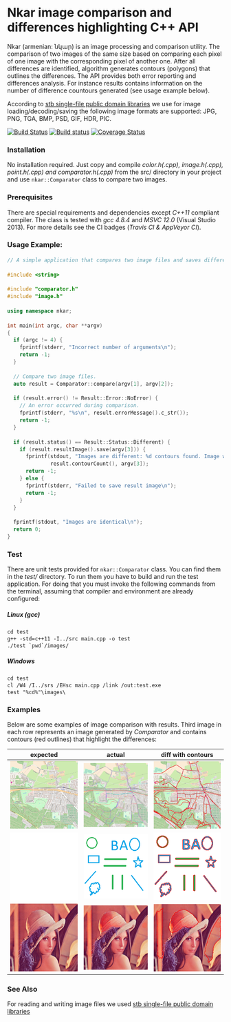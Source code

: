 # Nkar image comparison and differences highlighting C++ API
Nkar (armenian: նկար) is an image processing and comparison utility. The comparison of two images of the same size based on comparing each pixel of one image with the corresponding pixel of another one. After all differences are identified, algorithm generates contours (polygons) that outlines the differences. The API provides both error reporting and differences analysis. For instance results contains information on the number of difference countours generated (see usage example below).

According to [stb single-file public domain libraries](https://github.com/nothings/stb) we use for image loading/decoding/saving the following image formats are supported: JPG, PNG, TGA, BMP, PSD, GIF, HDR, PIC.

[![Build Status](https://travis-ci.org/vahancho/nkar.svg?branch=master)](https://travis-ci.org/vahancho/nkar)
[![Build status](https://ci.appveyor.com/api/projects/status/gh9v3ynrm1dt1w7t/branch/master?svg=true)](https://ci.appveyor.com/project/vahancho/nkar/branch/master)
[![Coverage Status](https://coveralls.io/repos/github/vahancho/nkar/badge.svg)](https://coveralls.io/github/vahancho/nkar)

### Installation

No installation required. Just copy and compile *color.h(.cpp), image.h(.cpp), point.h(.cpp) and comparator.h(.cpp)* from the src/ directory in your project and use `nkar::Comparator` class to compare two images.

### Prerequisites

There are special requirements and dependencies except *C++11* compliant compiler. The class is tested with *gcc 4.8.4* and *MSVC 12.0* (Visual Studio 2013).
For more details see the CI badges (*Travis CI & AppVeyor CI*).

### Usage Example:

```cpp
// A simple application that compares two image files and saves differences in a third one.

#include <string>

#include "comparator.h"
#include "image.h"

using namespace nkar;

int main(int argc, char **argv)
{
  if (argc != 4) {
    fprintf(stderr, "Incorrect number of arguments\n");
    return -1;
  }

  // Compare two image files.
  auto result = Comparator::compare(argv[1], argv[2]);

  if (result.error() != Result::Error::NoError) {
    // An error occurred during comparison.
    fprintf(stderr, "%s\n", result.errorMessage().c_str());
    return -1;
  }

  if (result.status() == Result::Status::Different) {
    if (result.resultImage().save(argv[3])) {
      fprintf(stdout, "Images are different: %d contours found. Image with highlighting is saved to '%s'\n",
              result.contourCount(), argv[3]);
      return -1;
    } else {
      fprintf(stderr, "Failed to save result image\n");
      return -1;
    }
  }

  fprintf(stdout, "Images are identical\n");
  return 0;
}
```

### Test

There are unit tests provided for `nkar::Comparator` class. You can find them in the *test/* directory.
To run them you have to build and run the test application. For doing that you must invoke the following
commands from the terminal, assuming that compiler and environment are already configured:

##### Linux (gcc)
```
cd test
g++ -std=c++11 -I../src main.cpp -o test
./test `pwd`/images/
```

##### Windows
```
cd test
cl /W4 /I../srs /EHsc main.cpp /link /out:test.exe
test "%cd%"\images\
```

### Examples

Below are some examples of image comparison with results. Third image in each row represents an image generated by *Comparator* and contains contours (red outlines) that highlight the differences:

| expected | actual | diff with contours |
| --- | --- | --- |
| <img src="./test/images/map1.png" width="200"> | <img src="./test/images/map2.png" width="200"> | <img src="./test/images/map_result.png" width="200"> |
| ![](./test/images/empty.png) | ![](./test/images/13.png) | ![1diff](./test/images/13_result.png) |
| ![](./test/images/lenna.png) | ![](./test/images/lenna_changed.png) | ![1diff](./test/images/lenna_result.png) |

### See Also

For reading and writing image files we used [stb single-file public domain libraries](https://github.com/nothings/stb)
